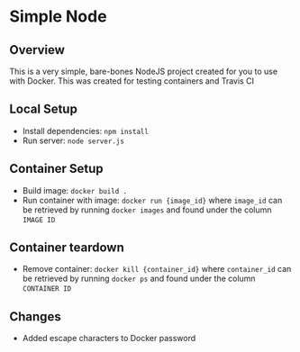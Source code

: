 # Simple Node
## Overview
This is a very simple, bare-bones NodeJS project created for you to use with Docker. This was created for testing containers
and Travis CI

## Local Setup
* Install dependencies: `npm install`
* Run server: `node server.js`

## Container Setup
* Build image: `docker build .`
* Run container with image: `docker run {image_id}` where `image_id` can be retrieved by running `docker images` and found under the column `IMAGE ID`

## Container teardown
* Remove container: `docker kill {container_id}` where `container_id` can be retrieved by running `docker ps` and found under the column `CONTAINER ID`

## Changes

- Added escape characters to Docker password
